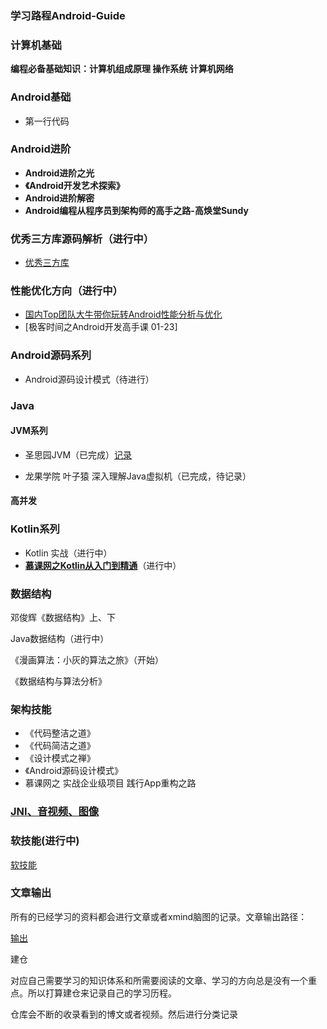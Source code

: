 ### 学习路程Android-Guide

### 计算机基础

**编程必备基础知识：计算机组成原理 操作系统 计算机网络**

### Android基础

* 第一行代码

### Android进阶

* **Android进阶之光**
* **《Android开发艺术探索》**
* **Android进阶解密**
* **Android编程从程序员到架构师的高手之路-高焕堂Sundy**

### 优秀三方库源码解析（进行中）

* [优秀三方库](优秀三方库.md)

### 性能优化方向（进行中）

* [国内Top团队大牛带你玩转Android性能分析与优化](https://coding.imooc.com/class/chapter/308.html#Anchor)
* [极客时间之Android开发高手课 01-23]

### Android源码系列

* Android源码设计模式（待进行）

### Java

#### JVM系列

* 圣思园JVM（已完成）[记录]()

* 龙果学院 叶子猿 深入理解Java虚拟机（已完成，待记录）

#### 高并发

### Kotlin系列

* Kotlin 实战（进行中）
* **[慕课网之Kotlin从入门到精通](https://coding.imooc.com/class/chapter/398.html#Anchor)**（进行中）

### 数据结构

邓俊辉《数据结构》上、下

Java数据结构（进行中）

《漫画算法：小灰的算法之旅》（开始）

《数据结构与算法分析》

### 架构技能

* 《代码整洁之道》
* 《代码简洁之道》
* 《设计模式之禅》
* 《Android源码设计模式》
* 慕课网之 实战企业级项目 践行App重构之路



### [JNI、音视频、图像](NDK音视频图像.md)



### 软技能(进行中)

[软技能](软技能.md)

### 文章输出 

所有的已经学习的资料都会进行文章或者xmind脑图的记录。文章输出路径：

[输出](输出文章)

建仓

对应自己需要学习的知识体系和所需要阅读的文章、学习的方向总是没有一个重点。所以打算建仓来记录自己的学习历程。

仓库会不断的收录看到的博文或者视频。然后进行分类记录